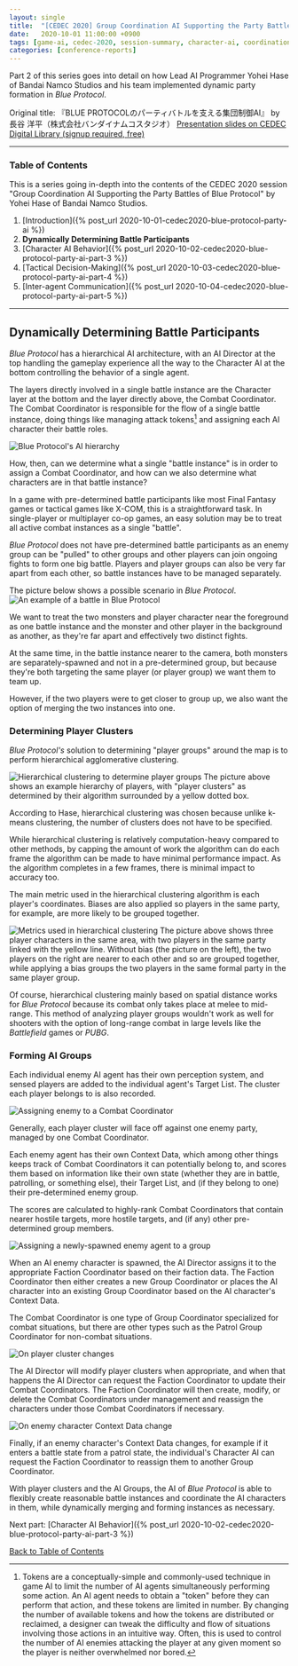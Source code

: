 ```yaml
---
layout: single
title:  "[CEDEC 2020] Group Coordination AI Supporting the Party Battles of Blue Protocol - Dynamically Determining Battle Participants"
date:   2020-10-01 11:00:00 +0900
tags: [game-ai, cedec-2020, session-summary, character-ai, coordination]
categories: [conference-reports]
---
```


Part 2 of this series goes into detail on how Lead AI Programmer Yohei Hase of Bandai Namco Studios and his team implemented dynamic party formation in *Blue Protocol*.

Original title: 『BLUE PROTOCOLのパーティバトルを支える集団制御AI』 by 長谷 洋平（株式会社バンダイナムコスタジオ）
[Presentation slides on CEDEC Digital Library (signup required, free)](https://cedil.cesa.or.jp/cedil_sessions/view/2271)

---

### Table of Contents

This is a series going in-depth into the contents of the CEDEC 2020 session "Group Coordination AI Supporting the Party Battles of Blue Protocol" by Yohei Hase of Bandai Namco Studios.

1. [Introduction]({% post_url 2020-10-01-cedec2020-blue-protocol-party-ai %})
2. **Dynamically Determining Battle Participants**
3. [Character AI Behavior]({% post_url 2020-10-02-cedec2020-blue-protocol-party-ai-part-3 %})
4. [Tactical Decision-Making]({% post_url 2020-10-03-cedec2020-blue-protocol-party-ai-part-4 %})
5. [Inter-agent Communication]({% post_url 2020-10-04-cedec2020-blue-protocol-party-ai-part-5 %})

---

## Dynamically Determining Battle Participants

*Blue Protocol* has a hierarchical AI architecture, with an AI Director at the top handling the gameplay experience all the way to the Character AI at the bottom controlling the behavior of a single agent.

The layers directly involved in a single battle instance are the Character layer at the bottom and the layer directly above, the Combat Coordinator. The Combat Coordinator is responsible for the flow of a single battle instance, doing things like managing attack tokens[^1] and assigning each AI character their battle roles.

![*Blue Protocol's* AI hierarchy](https://i.imgur.com/ew8zlVd.png)

How, then, can we determine what a single "battle instance" is in order to assign a Combat Coordinator, and how can we also determine what characters are in that battle instance?

In a game with pre-determined battle participants like most Final Fantasy games or tactical games like X-COM, this is a straightforward task. In single-player or multiplayer co-op games, an easy solution may be to treat all active combat instances as a single "battle".

*Blue Protocol* does not have pre-determined battle participants as an enemy group can be "pulled" to other groups and other players can join ongoing fights to form one big battle. Players and player groups can also be very far apart from each other, so battle instances have to be managed separately.

The picture below shows a possible scenario in *Blue Protocol*.
![An example of a battle in *Blue Protocol*](https://i.imgur.com/tqiMnVu.png)

We want to treat the two monsters and player character near the foreground as one battle instance and the monster and other player in the background as another, as they're far apart and effectively two distinct fights.

At the same time, in the battle instance nearer to the camera, both monsters are separately-spawned and not in a pre-determined group, but because they're both targeting the same player (or player group) we want them to team up.

However, if the two players were to get closer to group up, we also want the option of merging the two instances into one.

### Determining Player Clusters

*Blue Protocol's* solution to determining "player groups" around the map is to perform hierarchical agglomerative clustering.

![Hierarchical clustering to determine player groups](https://i.imgur.com/QpK48pz.png)
The picture above shows an example hierarchy of players, with "player clusters" as determined by their algorithm surrounded by a yellow dotted box.

According to Hase, hierarchical clustering was chosen because unlike k-means clustering, the number of clusters does not have to be specified.

While hierarchical clustering is relatively computation-heavy compared to other methods, by capping the amount of work the algorithm can do each frame the algorithm can be made to have minimal performance impact. As the algorithm completes in a few frames, there is minimal impact to accuracy too.

The main metric used in the hierarchical clustering algorithm is each player's coordinates. Biases are also applied so players in the same party, for example, are more likely to be grouped together. 

![Metrics used in hierarchical clustering](https://i.imgur.com/BLgNUlA.png)
The picture above shows three player characters in the same area, with two players in the same party linked with the yellow line. Without bias (the picture on the left), the two players on the right are nearer to each other and so are grouped together, while applying a bias groups the two players in the same formal party in the same player group.

Of course, hierarchical clustering mainly based on spatial distance works for *Blue Protocol* because its combat only takes place at melee to mid-range. This method of analyzing player groups wouldn't work as well for shooters with the option of long-range combat in large levels like the *Battlefield* games or *PUBG*.

### Forming AI Groups

Each individual enemy AI agent has their own perception system, and sensed players are added to the individual agent's Target List. The cluster each player belongs to is also recorded.

![Assigning enemy to a Combat Coordinator](https://i.imgur.com/IGCOtsZ.png)

Generally, each player cluster will face off against one enemy party, managed by one Combat Coordinator.

Each enemy agent has their own Context Data, which among other things keeps track of Combat Coordinators it can potentially belong to, and scores them based on information like their own state (whether they are in battle, patrolling, or something else), their Target List, and (if they belong to one) their pre-determined enemy group.

The scores are calculated to highly-rank Combat Coordinators that contain nearer hostile targets, more hostile targets, and (if any) other pre-determined group members.

![Assigning a newly-spawned enemy agent to a group](https://i.imgur.com/p378z0v.png)

When an AI enemy character is spawned, the AI Director assigns it to the appropriate Faction Coordinator based on their faction data. The Faction Coordinator then either creates a new Group Coordinator or places the AI character into an existing Group Coordinator based on the AI character's Context Data.

The Combat Coordinator is one type of Group Coordinator specialized for combat situations, but there are other types such as the Patrol Group Coordinator for non-combat situations.

![On player cluster changes](https://i.imgur.com/mmqb3Yp.png)

The AI Director will modify player clusters when appropriate, and when that happens the AI Director can request the Faction Coordinator to update their Combat Coordinators. The Faction Coordinator will then create, modify, or delete the Combat Coordinators under management and reassign the characters under those Combat Coordinators if necessary.

![On enemy character Context Data change](https://i.imgur.com/Nfmzyx2.png)

Finally, if an enemy character's Context Data changes, for example if it enters a battle state from a patrol state, the individual's Character AI can request the Faction Coordinator to reassign them to another Group Coordinator.

With player clusters and the AI Groups, the AI of *Blue Protocol* is able to flexibly create reasonable battle instances and coordinate the AI characters in them, while dynamically merging and forming instances as necessary.

Next part: [Character AI Behavior]({% post_url 2020-10-02-cedec2020-blue-protocol-party-ai-part-3 %})

[Back to Table of Contents](#table-of-contents)

[^1]: Tokens are a conceptually-simple and commonly-used technique in game AI to limit the number of AI agents simultaneously performing some action. An AI agent needs to obtain a "token" before they can perform that action, and these tokens are limited in number. By changing the number of available tokens and how the tokens are distributed or reclaimed, a designer can tweak the difficulty and flow of situations involving those actions in an intuitive way. Often, this is used to control the number of AI enemies attacking the player at any given moment so the player is neither overwhelmed nor bored.
